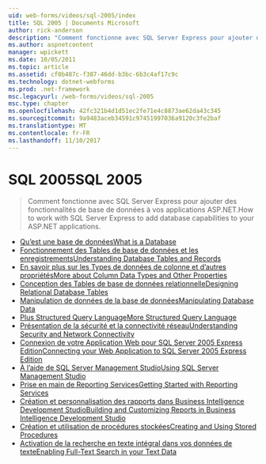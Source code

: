 ```yaml
---
uid: web-forms/videos/sql-2005/index
title: SQL 2005 | Documents Microsoft
author: rick-anderson
description: "Comment fonctionne avec SQL Server Express pour ajouter des fonctionnalités de base de données à vos applications ASP.NET."
ms.author: aspnetcontent
manager: wpickett
ms.date: 10/05/2011
ms.topic: article
ms.assetid: cf0b487c-f387-46dd-b3bc-6b3c4af17c9c
ms.technology: dotnet-webforms
ms.prod: .net-framework
msc.legacyurl: /web-forms/videos/sql-2005
msc.type: chapter
ms.openlocfilehash: 42fc321b4d1d51ec2fe71e4c8873ae62da43c345
ms.sourcegitcommit: 9a9483aceb34591c97451997036a9120c3fe2baf
ms.translationtype: MT
ms.contentlocale: fr-FR
ms.lasthandoff: 11/10/2017
---
```

<a name="sql-2005"></a><span data-ttu-id="701e3-103">SQL 2005</span><span class="sxs-lookup"><span data-stu-id="701e3-103">SQL 2005</span></span>
====================
> <span data-ttu-id="701e3-104">Comment fonctionne avec SQL Server Express pour ajouter des fonctionnalités de base de données à vos applications ASP.NET.</span><span class="sxs-lookup"><span data-stu-id="701e3-104">How to work with SQL Server Express to add database capabilities to your ASP.NET applications.</span></span>


- [<span data-ttu-id="701e3-105">Qu’est une base de données</span><span class="sxs-lookup"><span data-stu-id="701e3-105">What is a Database</span></span>](what-is-a-database.md)
- [<span data-ttu-id="701e3-106">Fonctionnement des Tables de base de données et les enregistrements</span><span class="sxs-lookup"><span data-stu-id="701e3-106">Understanding Database Tables and Records</span></span>](understanding-database-tables-and-records.md)
- [<span data-ttu-id="701e3-107">En savoir plus sur les Types de données de colonne et d’autres propriétés</span><span class="sxs-lookup"><span data-stu-id="701e3-107">More about Column Data Types and Other Properties</span></span>](more-about-column-data-types-and-other-properties.md)
- [<span data-ttu-id="701e3-108">Conception des Tables de base de données relationnelle</span><span class="sxs-lookup"><span data-stu-id="701e3-108">Designing Relational Database Tables</span></span>](designing-relational-database-tables.md)
- [<span data-ttu-id="701e3-109">Manipulation de données de la base de données</span><span class="sxs-lookup"><span data-stu-id="701e3-109">Manipulating Database Data</span></span>](manipulating-database-data.md)
- [<span data-ttu-id="701e3-110">Plus Structured Query Language</span><span class="sxs-lookup"><span data-stu-id="701e3-110">More Structured Query Language</span></span>](more-structured-query-language.md)
- [<span data-ttu-id="701e3-111">Présentation de la sécurité et la connectivité réseau</span><span class="sxs-lookup"><span data-stu-id="701e3-111">Understanding Security and Network Connectivity</span></span>](understanding-security-and-network-connectivity.md)
- [<span data-ttu-id="701e3-112">Connexion de votre Application Web pour SQL Server 2005 Express Edition</span><span class="sxs-lookup"><span data-stu-id="701e3-112">Connecting your Web Application to SQL Server 2005 Express Edition</span></span>](connecting-your-web-application-to-sql-server-2005-express-edition.md)
- [<span data-ttu-id="701e3-113">À l’aide de SQL Server Management Studio</span><span class="sxs-lookup"><span data-stu-id="701e3-113">Using SQL Server Management Studio</span></span>](using-sql-server-management-studio.md)
- [<span data-ttu-id="701e3-114">Prise en main de Reporting Services</span><span class="sxs-lookup"><span data-stu-id="701e3-114">Getting Started with Reporting Services</span></span>](getting-started-with-reporting-services.md)
- [<span data-ttu-id="701e3-115">Création et personnalisation des rapports dans Business Intelligence Development Studio</span><span class="sxs-lookup"><span data-stu-id="701e3-115">Building and Customizing Reports in Business Intelligence Development Studio</span></span>](building-and-customizing-reports-in-business-intelligence-development-studio.md)
- [<span data-ttu-id="701e3-116">Création et utilisation de procédures stockées</span><span class="sxs-lookup"><span data-stu-id="701e3-116">Creating and Using Stored Procedures</span></span>](creating-and-using-stored-procedures.md)
- [<span data-ttu-id="701e3-117">Activation de la recherche en texte intégral dans vos données de texte</span><span class="sxs-lookup"><span data-stu-id="701e3-117">Enabling Full-Text Search in your Text Data</span></span>](enabling-full-text-search-in-your-text-data.md)
